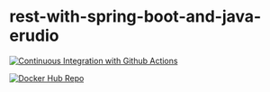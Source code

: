 # rest-with-spring-boot-and-java-erudio

[![Continuous Integration with Github Actions](https://github.com/pauloornelas/rest-with-spring-boot-and-java-erudio/actions/workflows/continuous-integration.yml/badge.svg)](https://github.com/pauloornelas/rest-with-spring-boot-and-java-erudio/actions/workflows/continuous-integration.yml)

[![Docker Hub Repo](https://img.shields.io/docker/pulls/pauloornelas/rest-whith-spring-boot-erudio.svg)](https://hub.docker.com/repository/docker/pauloornelas/rest-whith-spring-boot-erudio)

